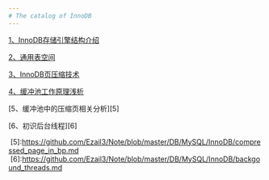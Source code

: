 ```yaml
---
# The catalog of InnoDB
---
```


[1、InnoDB存储引擎结构介绍][1]

[2、通用表空间][2]

[3、InnoDB页压缩技术][3]

[4、缓冲池工作原理浅析][4]

[5、缓冲池中的压缩页相关分析][5]

[6、初识后台线程][6]

  [1]:https://github.com/Ezail3/Note/blob/master/DB/MySQL/InnoDB/innodb_intro.md
  [2]:https://github.com/Ezail3/Note/blob/master/DB/MySQL/InnoDB/general_space.md
  [3]:https://github.com/Ezail3/Note/blob/master/DB/MySQL/InnoDB/page_compressed.md
  [4]:https://github.com/Ezail3/Note/blob/master/DB/MySQL/InnoDB/bp_intro.md
  [5]:https://github.com/Ezail3/Note/blob/master/DB/MySQL/InnoDB/compressed_page_in_bp.md
  [6]:https://github.com/Ezail3/Note/blob/master/DB/MySQL/InnoDB/backgound_threads.md
